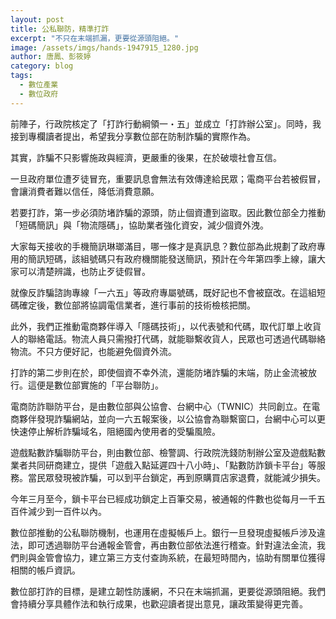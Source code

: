 ```yaml
---
layout: post
title: 公私聯防，精準打詐
excerpt: "不只在末端抓漏，更要從源頭阻絕。"
image: /assets/imgs/hands-1947915_1280.jpg 
author: 唐鳳、彭筱婷
category: blog
tags:
  - 數位產業
  - 數位政府
---
```


前陣子，行政院核定了「打詐行動綱領一・五」並成立「打詐辦公室」。同時，我接到專欄讀者提出，希望我分享數位部在防制詐騙的實際作為。

其實，詐騙不只影響施政與經濟，更嚴重的後果，在於破壞社會互信。

一旦政府單位遭歹徒冒充，重要訊息會無法有效傳達給民眾；電商平台若被假冒，會讓消費者難以信任，降低消費意願。

若要打詐，第一步必須防堵詐騙的源頭，防止個資遭到盜取。因此數位部全力推動「短碼簡訊」與「物流隱碼」，協助業者強化資安，減少個資外洩。

大家每天接收的手機簡訊琳瑯滿目，哪一條才是真訊息？數位部為此規劃了政府專用的簡訊短碼，該組號碼只有政府機關能發送簡訊，預計在今年第四季上線，讓大家可以清楚辨識，也防止歹徒假冒。

就像反詐騙諮詢專線「一六五」等政府專屬號碼，既好記也不會被竄改。在這組短碼確定後，數位部將協調電信業者，進行事前的技術檢核把關。

此外，我們正推動電商夥伴導入「隱碼技術」，以代表號和代碼，取代訂單上收貨人的聯絡電話。物流人員只需撥打代碼，就能聯繫收貨人，民眾也可透過代碼聯絡物流。不只方便好記，也能避免個資外流。

打詐的第二步則在於，即使個資不幸外流，還能防堵詐騙的末端，防止金流被放行。這便是數位部實施的「平台聯防」。

電商防詐聯防平台，是由數位部與公協會、台網中心（TWNIC）共同創立。在電商夥伴發現詐騙網站，並向一六五報案後，以公協會為聯繫窗口，台網中心可以更快速停止解析詐騙域名，阻絕國內使用者的受騙風險。

遊戲點數詐騙聯防平台，則由數位部、檢警調、行政院洗錢防制辦公室及遊戲點數業者共同研商建立，提供「遊戲入點延遲四十八小時」、「點數防詐鎖卡平台」等服務。當民眾發現被詐騙，可以到平台鎖定，再到原購買店家退費，就能減少損失。

今年三月至今，鎖卡平台已經成功鎖定上百筆交易，被通報的件數也從每月一千五百件減少到一百件以內。

數位部推動的公私聯防機制，也運用在虛擬帳戶上。銀行一旦發現虛擬帳戶涉及違法，即可透過聯防平台通報金管會，再由數位部依法進行稽查。針對違法金流，我們則與金管會協力，建立第三方支付查詢系統，在最短時間內，協助有關單位獲得相關的帳戶資訊。

數位部打詐的目標，是建立韌性防護網，不只在末端抓漏，更要從源頭阻絕。我們會持續分享具體作法和執行成果，也歡迎讀者提出意見，讓政策變得更完善。
